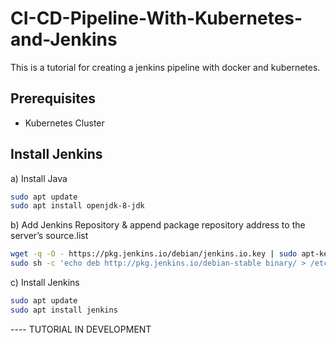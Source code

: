 # CI-CD-Pipeline-With-Kubernetes-and-Jenkins

This is a tutorial for creating a jenkins pipeline with docker and kubernetes.

## Prerequisites

- Kubernetes Cluster


## Install Jenkins

a) Install Java

```sh
sudo apt update
sudo apt install openjdk-8-jdk
```

b) Add Jenkins Repository & append package repository address to the server’s source.list

```sh
wget -q -O - https://pkg.jenkins.io/debian/jenkins.io.key | sudo apt-key add -
sudo sh -c 'echo deb http://pkg.jenkins.io/debian-stable binary/ > /etc/apt/sources.list.d/jenkins.list'
```
c) Install Jenkins

```sh
sudo apt update
sudo apt install jenkins
```


---- TUTORIAL IN DEVELOPMENT
